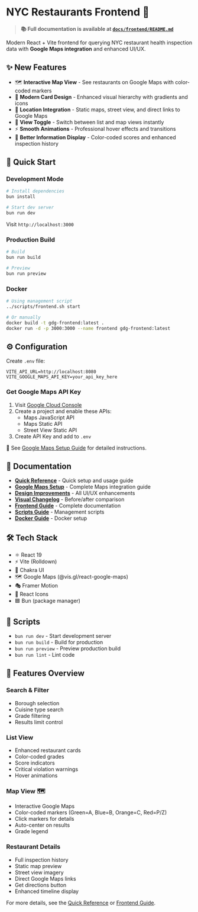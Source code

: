 # NYC Restaurants Frontend 🍕

> **📚 Full documentation is available at [`docs/frontend/README.md`](../docs/frontend/README.md)**

Modern React + Vite frontend for querying NYC restaurant health inspection data with **Google Maps integration** and enhanced UI/UX.

## ✨ New Features

- 🗺️ **Interactive Map View** - See restaurants on Google Maps with color-coded markers
- 🎨 **Modern Card Design** - Enhanced visual hierarchy with gradients and icons
- 📍 **Location Integration** - Static maps, street view, and direct links to Google Maps
- 🔄 **View Toggle** - Switch between list and map views instantly
- ⚡ **Smooth Animations** - Professional hover effects and transitions
- 🎯 **Better Information Display** - Color-coded scores and enhanced inspection history

## 🚀 Quick Start

### Development Mode

```bash
# Install dependencies
bun install

# Start dev server
bun run dev
```

Visit `http://localhost:3000`

### Production Build

```bash
# Build
bun run build

# Preview
bun run preview
```

### Docker

```bash
# Using management script
../scripts/frontend.sh start

# Or manually
docker build -t gdg-frontend:latest .
docker run -d -p 3000:3000 --name frontend gdg-frontend:latest
```

## ⚙️ Configuration

Create `.env` file:
```env
VITE_API_URL=http://localhost:8080
VITE_GOOGLE_MAPS_API_KEY=your_api_key_here
```

### Get Google Maps API Key

1. Visit [Google Cloud Console](https://console.cloud.google.com/)
2. Create a project and enable these APIs:
   - Maps JavaScript API
   - Maps Static API
   - Street View Static API
3. Create API Key and add to `.env`

📖 See [Google Maps Setup Guide](../docs/frontend/GOOGLE_MAPS_SETUP.md) for detailed instructions.

## 📖 Documentation

- **[Quick Reference](../docs/frontend/QUICK_REFERENCE.md)** - Quick setup and usage guide
- **[Google Maps Setup](../docs/frontend/GOOGLE_MAPS_SETUP.md)** - Complete Maps integration guide
- **[Design Improvements](../docs/frontend/DESIGN_IMPROVEMENTS.md)** - All UI/UX enhancements
- **[Visual Changelog](../docs/frontend/VISUAL_CHANGELOG.md)** - Before/after comparison
- **[Frontend Guide](../docs/frontend/README.md)** - Complete documentation
- **[Scripts Guide](../docs/scripts/README.md)** - Management scripts
- **[Docker Guide](../docs/docker/README.md)** - Docker setup

## 🛠️ Tech Stack

- ⚛️ React 19
- ⚡ Vite (Rolldown)
- 🎨 Chakra UI
- 🗺️ Google Maps (@vis.gl/react-google-maps)
- 🎭 Framer Motion
- 📱 React Icons
- 🟦 Bun (package manager)

## 📜 Scripts

- `bun run dev` - Start development server
- `bun run build` - Build for production
- `bun run preview` - Preview production build
- `bun run lint` - Lint code

## 🎯 Features Overview

### Search & Filter
- Borough selection
- Cuisine type search
- Grade filtering
- Results limit control

### List View
- Enhanced restaurant cards
- Color-coded grades
- Score indicators
- Critical violation warnings
- Hover animations

### Map View 🗺️
- Interactive Google Maps
- Color-coded markers (Green=A, Blue=B, Orange=C, Red=P/Z)
- Click markers for details
- Auto-center on results
- Grade legend

### Restaurant Details
- Full inspection history
- Static map preview
- Street view imagery
- Direct Google Maps links
- Get directions button
- Enhanced timeline display

For more details, see the [Quick Reference](../docs/frontend/QUICK_REFERENCE.md) or [Frontend Guide](../docs/frontend/README.md).
